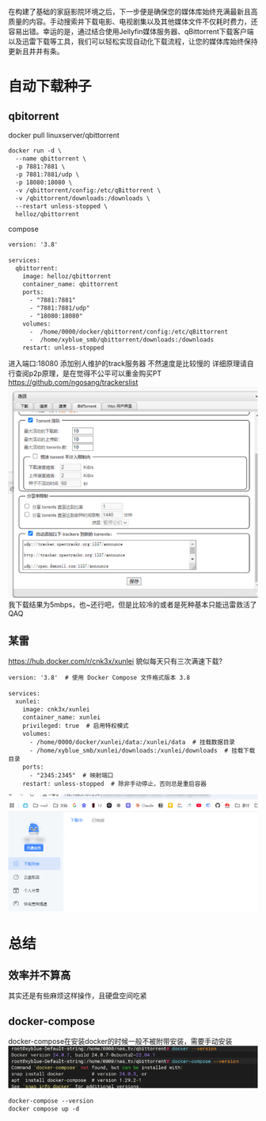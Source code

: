 在构建了基础的家庭影院环境之后，下一步便是确保您的媒体库始终充满最新且高质量的内容。手动搜索并下载电影、电视剧集以及其他媒体文件不仅耗时费力，还容易出错。幸运的是，通过结合使用Jellyfin媒体服务器、qBittorrent下载客户端以及迅雷下载等工具，我们可以轻松实现自动化下载流程，让您的媒体库始终保持更新且井井有条。
# 自动下载种子
## qbitorrent
docker pull linuxserver/qbittorrent
```
docker run -d \
  --name qbittorrent \
  -p 7881:7881 \
  -p 7881:7881/udp \
  -p 18080:18080 \
  -v /qbittorrent/config:/etc/qBittorrent \
  -v /qbittorrent/downloads:/downloads \
  --restart unless-stopped \
  helloz/qbittorrent
```
compose
```
version: '3.8'

services:
  qbittorrent:
    image: helloz/qbittorrent
    container_name: qbittorrent
    ports:
      - "7881:7881"
      - "7881:7881/udp"
      - "18080:18080"
    volumes:
      -  /home/0000/docker/qbittorrent/config:/etc/qBittorrent
      -  /home/xyblue_smb/qbittorrent/downloads:/downloads
    restart: unless-stopped

```
进入端口:18080 添加别人维护的track服务器 不然速度是比较慢的 详细原理请自行查阅p2p原理，是在觉得不公平可以重金购买PT
https://github.com/ngosang/trackerslist
![image-2024119517528.png|450](00_sync/00%E7%BD%91%E7%BB%9C/%E5%AE%B6%E5%BA%AD%E5%BD%B1%E9%99%A2%E7%AC%AC2%E7%AB%A0%E3%80%90%E9%83%A8%E7%BD%B2%E8%B5%84%E6%BA%90%E4%B8%8B%E8%BD%BD%E3%80%91/%E5%AE%B6%E5%BA%AD%E5%BD%B1%E9%99%A2%E7%AC%AC2%E7%AB%A0%E3%80%90%E9%83%A8%E7%BD%B2%E8%B5%84%E6%BA%90%E4%B8%8B%E8%BD%BD%E3%80%91/image-2024119517528.png)
我下载结果为5mbps，也~还行吧，但是比较冷的或者是死种基本只能迅雷救活了QAQ
## 某雷
https://hub.docker.com/r/cnk3x/xunlei
貌似每天只有三次满速下载?
```
version: '3.8'  # 使用 Docker Compose 文件格式版本 3.8

services:
  xunlei:
    image: cnk3x/xunlei
    container_name: xunlei
    privileged: true  # 启用特权模式
    volumes:
      - /home/0000/docker/xunlei/data:/xunlei/data  # 挂载数据目录
      - /home/xyblue_smb/xunlei/downloads:/xunlei/downloads  # 挂载下载目录
    ports:
      - "2345:2345"  # 映射端口
    restart: unless-stopped  # 除非手动停止，否则总是重启容器
```

![image-2024119557267.png|450](00_sync/00%E7%BD%91%E7%BB%9C/%E5%AE%B6%E5%BA%AD%E5%BD%B1%E9%99%A2%E7%AC%AC2%E7%AB%A0%E3%80%90%E9%83%A8%E7%BD%B2%E8%B5%84%E6%BA%90%E4%B8%8B%E8%BD%BD%E3%80%91/%E5%AE%B6%E5%BA%AD%E5%BD%B1%E9%99%A2%E7%AC%AC2%E7%AB%A0%E3%80%90%E9%83%A8%E7%BD%B2%E8%B5%84%E6%BA%90%E4%B8%8B%E8%BD%BD%E3%80%91/image-2024119557267.png)
# 总结
## 效率并不算高
其实还是有些麻烦这样操作，且硬盘空间吃紧
## docker-compose
docker-compose在安装docker的时候一般不被附带安装，需要手动安装
![image-202411958433.png|500](00_sync/00%E7%BD%91%E7%BB%9C/%E5%AE%B6%E5%BA%AD%E5%BD%B1%E9%99%A2%E7%AC%AC2%E7%AB%A0%E3%80%90%E9%83%A8%E7%BD%B2%E8%B5%84%E6%BA%90%E4%B8%8B%E8%BD%BD%E3%80%91/%E5%AE%B6%E5%BA%AD%E5%BD%B1%E9%99%A2%E7%AC%AC2%E7%AB%A0%E3%80%90%E9%83%A8%E7%BD%B2%E8%B5%84%E6%BA%90%E4%B8%8B%E8%BD%BD%E3%80%91/image-202411958433.png)
```
docker-compose --version
docker compose up -d 
```